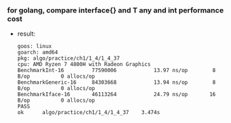 ### for golang, compare interface{} and T any and int performance cost

- result:
	```log
	goos: linux
	goarch: amd64
	pkg: algo/practice/ch1/1_4/1_4_37
	cpu: AMD Ryzen 7 4800H with Radeon Graphics
	BenchmarkInt-16         77590006            13.97 ns/op        8 B/op          0 allocs/op
	BenchmarkGeneric-16     84303668            13.94 ns/op        8 B/op          0 allocs/op
	BenchmarkIface-16       46113264            24.79 ns/op       16 B/op          0 allocs/op
	PASS
	ok      algo/practice/ch1/1_4/1_4_37    3.474s

	```
